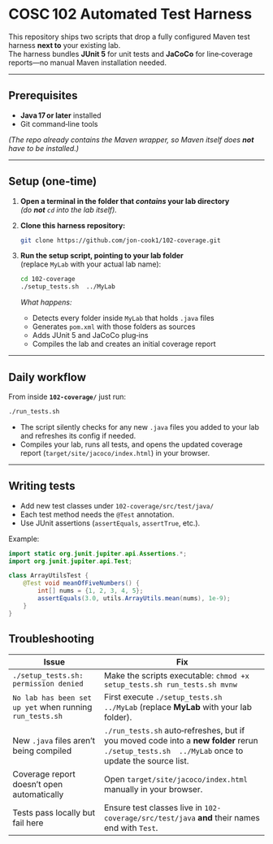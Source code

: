 # COSC 102 Automated Test Harness

This repository ships two scripts that drop a fully configured Maven test harness **next to** your existing lab.  
The harness bundles **JUnit 5** for unit tests and **JaCoCo** for line‑coverage reports—no manual Maven installation needed.

---

## Prerequisites

* **Java 17 or later** installed  
* Git command‑line tools

*(The repo already contains the Maven wrapper, so Maven itself does **not** have to be installed.)*

---

## Setup (one‑time)

1. **Open a terminal in the folder that *contains* your lab directory**  
   *(do **not** `cd` into the lab itself).*

2. **Clone this harness repository:**

   ~~~bash
   git clone https://github.com/jon-cook1/102-coverage.git
   ~~~

3. **Run the setup script, pointing to your lab folder**  
   (replace `MyLab` with your actual lab name):

   ~~~bash
   cd 102-coverage
   ./setup_tests.sh  ../MyLab
   ~~~

   *What happens:*

   * Detects every folder inside `MyLab` that holds `.java` files  
   * Generates `pom.xml` with those folders as sources  
   * Adds JUnit 5 and JaCoCo plug‑ins  
   * Compiles the lab and creates an initial coverage report

---

## Daily workflow

From inside **`102-coverage/`** just run:

~~~bash
./run_tests.sh
~~~

* The script silently checks for any new `.java` files you added to your lab and refreshes its config if needed.  
* Compiles your lab, runs all tests, and opens the updated coverage report (`target/site/jacoco/index.html`) in your browser.

---

## Writing tests

* Add new test classes under `102-coverage/src/test/java/`
* Each test method needs the `@Test` annotation.
* Use JUnit assertions (`assertEquals`, `assertTrue`, etc.).

Example:

```java
import static org.junit.jupiter.api.Assertions.*;
import org.junit.jupiter.api.Test;

class ArrayUtilsTest {
    @Test void meanOfFiveNumbers() {
        int[] nums = {1, 2, 3, 4, 5};
        assertEquals(3.0, utils.ArrayUtils.mean(nums), 1e-9);
    }
}
```

## Troubleshooting

| Issue | Fix |
|-------|-----|
| `./setup_tests.sh: permission denied` | Make the scripts executable: `chmod +x setup_tests.sh run_tests.sh mvnw` |
| `No lab has been set up yet` when running `run_tests.sh` | First execute `./setup_tests.sh  ../MyLab` (replace **MyLab** with your lab folder). |
| New `.java` files aren’t being compiled | `./run_tests.sh` auto‑refreshes, but if you moved code into a **new folder** rerun `./setup_tests.sh  ../MyLab` once to update the source list. |
| Coverage report doesn’t open automatically | Open `target/site/jacoco/index.html` manually in your browser. |
| Tests pass locally but fail here | Ensure test classes live in `102-coverage/src/test/java` **and** their names end with `Test`. |




